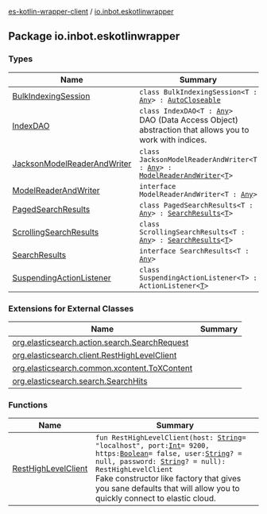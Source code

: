 [es-kotlin-wrapper-client](../index.md) / [io.inbot.eskotlinwrapper](./index.md)

## Package io.inbot.eskotlinwrapper

### Types

| Name | Summary |
|---|---|
| [BulkIndexingSession](-bulk-indexing-session/index.md) | `class BulkIndexingSession<T : `[`Any`](https://kotlinlang.org/api/latest/jvm/stdlib/kotlin/-any/index.html)`> : `[`AutoCloseable`](https://docs.oracle.com/javase/8/docs/api/java/lang/AutoCloseable.html) |
| [IndexDAO](-index-d-a-o/index.md) | `class IndexDAO<T : `[`Any`](https://kotlinlang.org/api/latest/jvm/stdlib/kotlin/-any/index.html)`>`<br>DAO (Data Access Object) abstraction that allows you to work with indices. |
| [JacksonModelReaderAndWriter](-jackson-model-reader-and-writer/index.md) | `class JacksonModelReaderAndWriter<T : `[`Any`](https://kotlinlang.org/api/latest/jvm/stdlib/kotlin/-any/index.html)`> : `[`ModelReaderAndWriter`](-model-reader-and-writer/index.md)`<`[`T`](-jackson-model-reader-and-writer/index.md#T)`>` |
| [ModelReaderAndWriter](-model-reader-and-writer/index.md) | `interface ModelReaderAndWriter<T : `[`Any`](https://kotlinlang.org/api/latest/jvm/stdlib/kotlin/-any/index.html)`>` |
| [PagedSearchResults](-paged-search-results/index.md) | `class PagedSearchResults<T : `[`Any`](https://kotlinlang.org/api/latest/jvm/stdlib/kotlin/-any/index.html)`> : `[`SearchResults`](-search-results/index.md)`<`[`T`](-paged-search-results/index.md#T)`>` |
| [ScrollingSearchResults](-scrolling-search-results/index.md) | `class ScrollingSearchResults<T : `[`Any`](https://kotlinlang.org/api/latest/jvm/stdlib/kotlin/-any/index.html)`> : `[`SearchResults`](-search-results/index.md)`<`[`T`](-scrolling-search-results/index.md#T)`>` |
| [SearchResults](-search-results/index.md) | `interface SearchResults<T : `[`Any`](https://kotlinlang.org/api/latest/jvm/stdlib/kotlin/-any/index.html)`>` |
| [SuspendingActionListener](-suspending-action-listener/index.md) | `class SuspendingActionListener<T> : ActionListener<`[`T`](-suspending-action-listener/index.md#T)`>` |

### Extensions for External Classes

| Name | Summary |
|---|---|
| [org.elasticsearch.action.search.SearchRequest](org.elasticsearch.action.search.-search-request/index.md) |  |
| [org.elasticsearch.client.RestHighLevelClient](org.elasticsearch.client.-rest-high-level-client/index.md) |  |
| [org.elasticsearch.common.xcontent.ToXContent](org.elasticsearch.common.xcontent.-to-x-content/index.md) |  |
| [org.elasticsearch.search.SearchHits](org.elasticsearch.search.-search-hits/index.md) |  |

### Functions

| Name | Summary |
|---|---|
| [RestHighLevelClient](-rest-high-level-client.md) | `fun RestHighLevelClient(host: `[`String`](https://kotlinlang.org/api/latest/jvm/stdlib/kotlin/-string/index.html)` = "localhost", port: `[`Int`](https://kotlinlang.org/api/latest/jvm/stdlib/kotlin/-int/index.html)` = 9200, https: `[`Boolean`](https://kotlinlang.org/api/latest/jvm/stdlib/kotlin/-boolean/index.html)` = false, user: `[`String`](https://kotlinlang.org/api/latest/jvm/stdlib/kotlin/-string/index.html)`? = null, password: `[`String`](https://kotlinlang.org/api/latest/jvm/stdlib/kotlin/-string/index.html)`? = null): RestHighLevelClient`<br>Fake constructor like factory that gives you sane defaults that will allow you to quickly connect to elastic cloud. |
